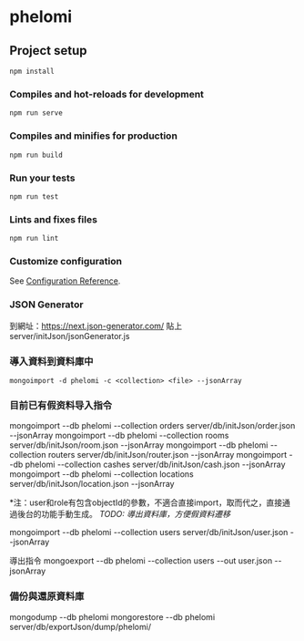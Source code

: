 # phelomi

## Project setup
```
npm install
```

### Compiles and hot-reloads for development
```
npm run serve
```

### Compiles and minifies for production
```
npm run build
```

### Run your tests
```
npm run test
```

### Lints and fixes files
```
npm run lint
```

### Customize configuration
See [Configuration Reference](https://cli.vuejs.org/config/).

### JSON Generator
到網址：https://next.json-generator.com/
貼上 server/initJson/jsonGenerator.js

### 導入資料到資料庫中
```
mongoimport -d phelomi -c <collection> <file> --jsonArray
```

### 目前已有假资料导入指令
mongoimport --db phelomi --collection orders server/db/initJson/order.json --jsonArray
mongoimport --db phelomi --collection rooms server/db/initJson/room.json --jsonArray
mongoimport --db phelomi --collection routers server/db/initJson/router.json --jsonArray
mongoimport --db phelomi --collection cashes server/db/initJson/cash.json --jsonArray
mongoimport --db phelomi --collection locations server/db/initJson/location.json --jsonArray

*注：user和role有包含objectId的參數，不適合直接import，取而代之，直接通過後台的功能手動生成。
*TODO: 導出資料庫，方便假資料遷移*

mongoimport --db phelomi --collection users server/db/initJson/user.json --jsonArray


導出指令
mongoexport --db phelomi --collection users --out user.json --jsonArray

### 備份與還原資料庫
mongodump --db phelomi
mongorestore --db phelomi server/db/exportJson/dump/phelomi/